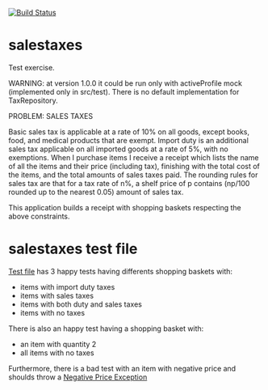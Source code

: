 [![Build Status](https://travis-ci.org/pacciu/salestaxes.svg?branch=master)](https://travis-ci.org/pacciu/salestaxes)

# salestaxes
Test exercise.

WARNING: at version 1.0.0 it could be run only with activeProfile mock (implemented only in src/test). There is no default implementation for TaxRepository.

PROBLEM: SALES TAXES

Basic sales tax is applicable at a rate of 10% on all goods, except books, food, and medical 
products that are exempt. Import duty is an additional sales tax applicable on all imported goods
at a rate of 5%, with no exemptions.
When I purchase items I receive a receipt which lists the name of all the items and their price 
(including tax), finishing with the total cost of the items, and the total amounts of sales taxes 
paid. The rounding rules for sales tax are that for a tax rate of n%, a shelf price of p contains 
(np/100 rounded up to the nearest 0.05) amount of sales tax.

This application builds a receipt with shopping baskets respecting the above constraints.


# salestaxes test file
[Test file](src/test/java/com/lastminute/marcoluly/SalestaxesApplicationTests.java) has 3 happy tests having differents shopping baskets with:
- items with import duty taxes
- items with sales taxes
- items with both duty and sales taxes
- items with no taxes

There is also an happy test having a shopping basket with:
- an item with quantity 2
- all items with no taxes

Furthermore, there is a bad test with an item with negative price and shoulds throw a [Negative Price Exception](src/main/java/com/lastminute/marcoluly/exceptions/NotNegativePriceException.java)
